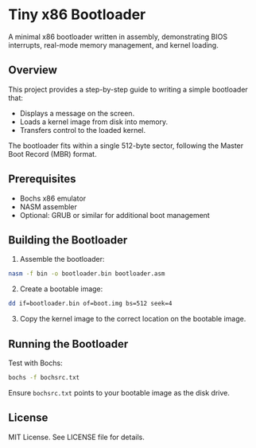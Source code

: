 # Tiny x86 Bootloader

A minimal x86 bootloader written in assembly, demonstrating BIOS interrupts, real-mode memory management, and kernel loading.

## Overview

This project provides a step-by-step guide to writing a simple bootloader that:  

- Displays a message on the screen.  
- Loads a kernel image from disk into memory.  
- Transfers control to the loaded kernel.  

The bootloader fits within a single 512-byte sector, following the Master Boot Record (MBR) format.

## Prerequisites

- Bochs x86 emulator  
- NASM assembler  
- Optional: GRUB or similar for additional boot management  

## Building the Bootloader

1. Assemble the bootloader:  

```bash
nasm -f bin -o bootloader.bin bootloader.asm
```

2. Create a bootable image:  

```bash
dd if=bootloader.bin of=boot.img bs=512 seek=4
```

3. Copy the kernel image to the correct location on the bootable image.

## Running the Bootloader

Test with Bochs:  

```bash
bochs -f bochsrc.txt
```

Ensure `bochsrc.txt` points to your bootable image as the disk drive.

## License

MIT License. See LICENSE file for details.
